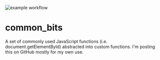 ![example workflow](https://github.com/kakalakola/common_bits/actions/workflows/common_bits.yml/badge.svg)
# common_bits

A set of commonly used JavaScript functions (i.e. document.getElementById) abstracted into custom functions. I'm posting this on GitHub mostly for my own use.

